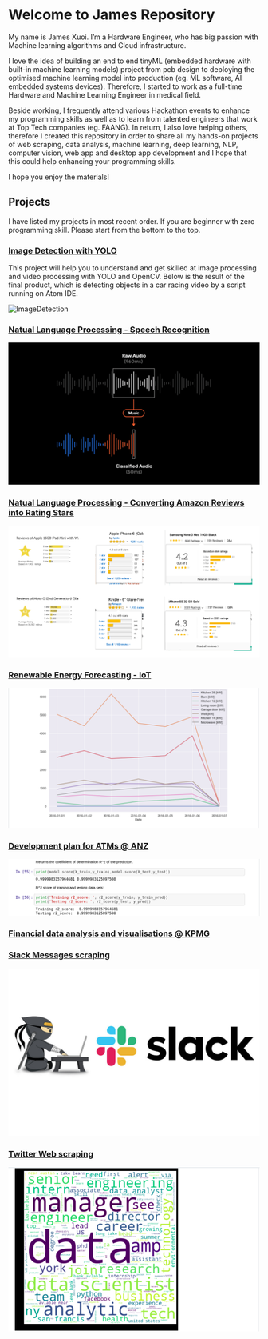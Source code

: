 # Welcome to James Repository

My name is James Xuoi. I’m a Hardware Engineer, who has big passion with Machine learning algorithms and Cloud infrastructure.

I love the idea of building an end to end tinyML (embedded hardware with built-in machine learning models) project from pcb design to deploying the optimised machine learning model into production (eg. ML software, AI embedded systems devices). Therefore, I started to work as a full-time Hardware and Machine Learning Engineer in medical field.

Beside working, I frequently attend various Hackathon events to enhance my programming skills as well as to learn from talented engineers that work at Top Tech companies (eg. FAANG). In return, I also love helping others, therefore I created this repository in order to share all my hands-on projects of web scraping, data analysis, machine learning, deep learning, NLP, computer vision, web app and desktop app development and I hope that this could help enhancing your programming skills. 

I hope you enjoy the materials!

## Projects

I have listed my projects in most recent order. If you are beginner with zero programming skill. Please start from the bottom to the top.

### [Image Detection with YOLO](https://github.com/jamesxuoi/projects/tree/master/projects/Image%20detection%20YOLO)

This project will help you to understand and get skilled at image processing and video processing with YOLO and OpenCV. Below is the result of the final product, which is detecting objects in a car racing video by a script running on Atom IDE.

![ImageDetection](https://github.com/jamesxuoi/projects/blob/master/images/carvideodetection.gif)

### [Natual Language Processing - Speech Recognition](https://github.com/jamesxuoi/projects/tree/master/projects/Speech%20Recognition)

![TinyML](https://github.com/jamesxuoi/projects/blob/master/images/speech%20recognition.gif)

### [Natual Language Processing -  Converting Amazon Reviews into Rating Stars](https://github.com/jamesxuoi/projects/tree/master/projects/Amazon%20Online%20Reviews%20Analysis%20and%20Classification)

![AmazonReviews](https://github.com/jamesxuoi/projects/blob/master/images/amazonratingstar.gif)

### [Renewable Energy Forecasting - IoT](https://github.com/jamesxuoi/projects/tree/master/projects/Kaggle/Renewable%20Energy%20Forecasting%20w%20IoT)

![Energy](https://github.com/jamesxuoi/projects/blob/master/images/energy%20forcasting.png)

### [Development plan for ATMs @ ANZ](https://github.com/jamesxuoi/projects/tree/master/projects/ANZ%20development%20plan%20for%20ATMs)

![ANZ](https://github.com/jamesxuoi/projects/blob/master/images/ANZ.png)

### [Financial data analysis and visualisations @ KPMG](https://github.com/jamesxuoi/projects/tree/master/projects/KPMG)


### [Slack Messages scraping](https://github.com/jamesxuoi/projects/blob/master/images/post-2.jpg)

![Slack](https://github.com/jamesxuoi/projects/blob/master/images/post-2.jpg)

### [Twitter Web scraping](https://github.com/jamesxuoi/projects/tree/master/projects/Institute%20of%20Data/Twitter%20Web%20Scapping)

![Twitter](https://github.com/jamesxuoi/projects/blob/master/images/twitter.png)

